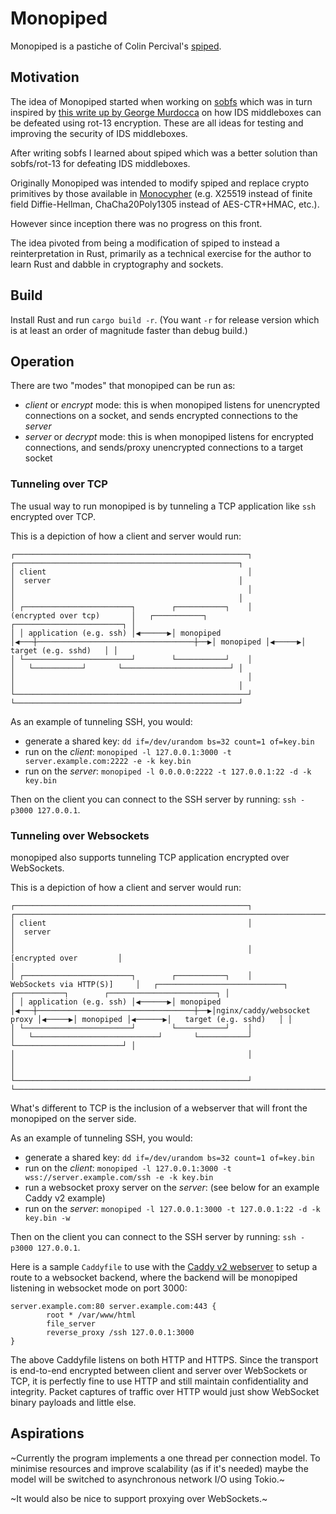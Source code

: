 # Monopiped

Monopiped is a pastiche of Colin Percival's [spiped](https://www.tarsnap.com/spiped.html).

## Motivation

The idea of Monopiped started when working on [sobfs](https://github.com/nnathan/sobfs) which was in turn inspired by [this write up by George Murdocca](https://gist.github.com/gmurdocca/88857b58dc4668d88b0d0fae6ebf8b64) on how IDS middleboxes can be defeated using rot-13 encryption. These are all ideas for testing and improving the security of IDS middleboxes.

After writing sobfs I learned about spiped which was a better solution than sobfs/rot-13 for defeating IDS middleboxes.

Originally Monopiped was intended to modify spiped and replace crypto primitives by those available in [Monocypher](https://monocypher.org/) (e.g. X25519 instead of finite field Diffie-Hellman, ChaCha20Poly1305 instead of AES-CTR+HMAC, etc.).

However since inception there was no progress on this front.

The idea pivoted from being a modification of spiped to instead a reinterpretation in Rust, primarily as a technical exercise for the author to learn Rust and dabble in cryptography and sockets.

## Build

Install Rust and run `cargo build -r`. (You want `-r` for release version which is at least an order of magnitude faster than debug build.)

## Operation

There are two "modes" that monopiped can be run as:

  - *client* or *encrypt* mode: this is when monopiped listens for unencrypted connections on a socket, and sends encrypted connections to the *server*
  - *server* or *decrypt* mode: this is when monopiped listens for encrypted connections, and sends/proxy unencrypted connections to a target socket

### Tunneling over TCP

The usual way to run monopiped is by tunneling a TCP application like `ssh` encrypted over TCP.

This is a depiction of how a client and server would run:

```
┌────────────────────────────────────────────────────┐                                   ┌──────────────────────────────────────────────────┐
│ client                                             │                                   │  server                                          │
│                                                    │                                   │                                                  │
│ ┌────────────────────────┐        ┌───────────┐    │        (encrypted over tcp)       │   ┌───────────┐       ┌────────────────────────┐ │
│ │ application (e.g. ssh) │◀──────▶│ monopiped │◀───┼───────────────────────────────────┼──▶│ monopiped │◀─────▶│   target (e.g. sshd)   │ │
│ └────────────────────────┘        └───────────┘    │                                   │   └───────────┘       └────────────────────────┘ │
│                                                    │                                   │                                                  │
└────────────────────────────────────────────────────┘                                   └──────────────────────────────────────────────────┘
```

As an example of tunneling SSH, you would:

  - generate a shared key: `dd if=/dev/urandom bs=32 count=1 of=key.bin`
  - run on the *client*: `monopiped -l 127.0.0.1:3000 -t server.example.com:2222 -e -k key.bin`
  - run on the *server*: `monopiped -l 0.0.0.0:2222 -t 127.0.0.1:22 -d -k key.bin`

Then on the client you can connect to the SSH server by running: `ssh -p3000 127.0.0.1`.

### Tunneling over Websockets

monopiped also supports tunneling TCP application encrypted over WebSockets.

This is a depiction of how a client and server would run:

```
┌────────────────────────────────────────────────────┐                                   ┌────────────────────────────────────────────────────────────────────────────────────────┐
│ client                                             │                                   │  server                                                                                │
│                                                    │           [encrypted over         │                                                                                        │
│ ┌────────────────────────┐        ┌───────────┐    │       WebSockets via HTTP(S)]     │   ┌────────────────────────────┐       ┌───────────┐        ┌────────────────────────┐ │
│ │ application (e.g. ssh) │◀──────▶│ monopiped │◀───┼───────────────────────────────────┼──▶│nginx/caddy/websocket proxy │◀─────▶│ monopiped │◀──────▶│   target (e.g. sshd)   │ │
│ └────────────────────────┘        └───────────┘    │                                   │   └────────────────────────────┘       └───────────┘        └────────────────────────┘ │
│                                                    │                                   │                                                                                        │
└────────────────────────────────────────────────────┘                                   └────────────────────────────────────────────────────────────────────────────────────────┘
```

What's different to TCP is the inclusion of a webserver that will front the monopiped on the server side.

As an example of tunneling SSH, you would:

  - generate a shared key: `dd if=/dev/urandom bs=32 count=1 of=key.bin`
  - run on the *client*: `monopiped -l 127.0.0.1:3000 -t wss://server.example.com/ssh -e -k key.bin`
  - run a websocket proxy server on the *server*: (see below for an example Caddy v2 example)
  - run on the *server*: `monopiped -l 127.0.0.1:3000 -t 127.0.0.1:22 -d -k key.bin -w`

Then on the client you can connect to the SSH server by running: `ssh -p3000 127.0.0.1`.

Here is a sample `Caddyfile` to use with the [Caddy v2 webserver](https://caddyserver.com/) to setup a route to a websocket backend, where the backend will be monopiped listening in websocket mode on port 3000:

```
server.example.com:80 server.example.com:443 {
        root * /var/www/html
        file_server
        reverse_proxy /ssh 127.0.0.1:3000
}
```

The above Caddyfile listens on both HTTP and HTTPS. Since the transport is end-to-end encrypted between client and server over WebSockets or TCP, it is perfectly fine to use HTTP and still maintain confidentiality and integrity. Packet captures of traffic over HTTP would just show WebSocket binary payloads and little else.

## Aspirations

~Currently the program implements a one thread per connection model. To minimise resources and improve scalability (as if it's needed) maybe the model will be switched to asynchronous network I/O using Tokio.~

~It would also be nice to support proxying over WebSockets.~
